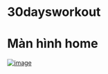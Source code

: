 # 30daysworkout
# Màn hình home
[![image](https://www.linkpicture.com/q/Ảnh3.png)](https://www.linkpicture.com/view.php?img=LPic61b838bbdb0dd2007852265)
